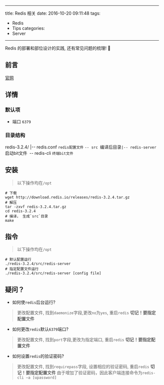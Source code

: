 ------
title: Redis 相关
date: 2016-10-20 09:11:48
tags:
  - Redis
  - Tips
categories:
  - Server
------
  Redis 的部署和部位设计的实践, 还有常见问题的梳理! 💪
<!--more-->
## 前言
[官网](http://redis.io/download)

## 详情
### 默认项
- 端口 `6379`

### 目录结构
redis-3.2.4/
|-- redis.conf `redis配置文件`
`-- src	`编译后目录`
    |-- redis-server `启动bit文件`
    `-- redis-cli `终端bit文件`

## 安装
> 以下操作均在`/opt`
```shell
# 下载
wget http://download.redis.io/releases/redis-3.2.4.tar.gz
# 解压
tar -zxvf redis-3.2.4.tar.gz
cd redis-3.2.4
# 编译， 生成`src`目录
make
```

## 指令
> 以下操作均在`/opt`
```shell
# 默认配置运行
./redis-3.2.4/src/redis-server
# 指定配置文件运行
./redis-3.2.4/src/redis-server [config file]

```

## 疑问？
- 如何使`redis`后台运行?
> 更改配置文件, 找到`daemonize`字段,更改`no`为`yes`, 重启`redis` **切记！要指定配置文件**

- 如何更改`redis`默认`6379`端口?
> 更改配置文件, 找到`port`字段,更改为指定端口, 重启`redis` **切记！要指定配置文件**

- 如何设置`redis`的验证密码?
> 更改配置文件, 找到`requirepass`字段, 设置相应的验证密码, 重启`redis` **切记！要指定配置文件**
> 由于增加了验证密码，因此客户端连接命令为`redis-cli –a [upassword]`
